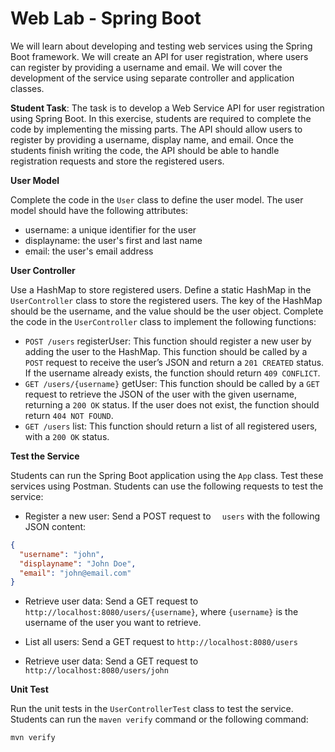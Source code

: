 # Web Lab - Spring Boot

We will learn about developing and testing web services using the Spring Boot framework. We will create an API for user registration, where users can register by providing a username and email. We will cover the development of the service using separate controller and application classes.

**Student Task**: The task is to develop a Web Service API for user registration using Spring Boot. In this exercise, students are required to complete the code by implementing the missing parts. The API should allow users to register by providing a username, display name, and email. Once the students finish writing the code, the API should be able to handle registration requests and store the registered users.

**User Model**

Complete the code in the `User` class to define the user model. The user model should have the following attributes:

* username: a unique identifier for the user
* displayname: the user's first and last name
* email: the user's email address

**User Controller**

Use a HashMap to store registered users. Define a static HashMap in the `UserController` class to store the registered users. The key of the HashMap should be the username, and the value should be the user object. Complete the code in the `UserController` class to implement the following functions:

* `POST /users` registerUser: This function should register a new user by adding the user to the HashMap. This function should be called by a `POST` request to receive the user’s JSON and return a `201 CREATED` status. If the username already exists, the function should return `409 CONFLICT`.
* `GET /users/{username}` getUser: This function should be called by a `GET` request to retrieve the JSON of the user with the given username, returning a `200 OK` status. If the user does not exist, the function should return `404 NOT FOUND`.
* `GET /users` list: This function should return a list of all registered users, with a `200 OK` status.

**Test the Service**

Students can run the Spring Boot application using the `App` class. Test these services using Postman. Students can use the following requests to test the service:

* Register a new user: Send a POST request to `  users` with the following JSON content:

```json
{
  "username": "john",
  "displayname": "John Doe",
  "email": "john@email.com"
}
```

* Retrieve user data: Send a GET request to `http://localhost:8080/users/{username}`, where `{username}` is the username of the user you want to retrieve.

* List all users: Send a GET request to `http://localhost:8080/users`

* Retrieve user data: Send a GET request to `http://localhost:8080/users/john`

**Unit Test**

Run the unit tests in the `UserControllerTest` class to test the service. Students can run the `maven verify` command or the following command:

```
mvn verify
```
